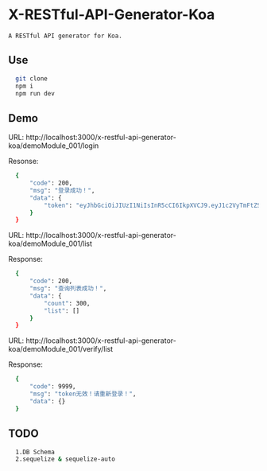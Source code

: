 # X-RESTful-API-Generator-Koa

    A RESTful API generator for Koa.


## Use

```bash
  git clone
  npm i
  npm run dev
```

## Demo
  URL: http://localhost:3000/x-restful-api-generator-koa/demoModule_001/login

  Resonse:
  ```bash
    {
        "code": 200,
        "msg": "登录成功！",
        "data": {
            "token": "eyJhbGciOiJIUzI1NiIsInR5cCI6IkpXVCJ9.eyJ1c2VyTmFtZSI6InRlc3QiLCJwYXNzd29yZCI6IjEyMzQ1NiIsImlhdCI6MTUwODkyMTY2OSwiZXhwIjoxNTA5MDA4MDY5fQ.2occtME3kLUDxntJXOz5e1dkspybGIVqbDPRgaE6lZA"
        }
    }
  ```

  URL: http://localhost:3000/x-restful-api-generator-koa/demoModule_001/list

  Response:
  ```bash
    {
        "code": 200,
        "msg": "查询列表成功！",
        "data": {
            "count": 300,
            "list": []
        }
    }
  ```

  URL: http://localhost:3000/x-restful-api-generator-koa/demoModule_001/verify/list

  Response:
  ```bash
    {
        "code": 9999,
        "msg": "token无效！请重新登录！",
        "data": {}
    }
  ```


## TODO

```bash
  1.DB Schema
  2.sequelize & sequelize-auto
```
